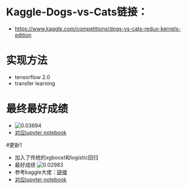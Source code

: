 # Kaggle-Dogs-vs-Cats链接：
- https://www.kaggle.com/competitions/dogs-vs-cats-redux-kernels-edition
# 实现方法 
- tensorflow 2.0 
- transfer learning
# 最终最好成绩
- ![0.03694](https://github.com/su-xiaoman/Tensorflow-For-Kaggle-Dogs-vs-Cats/blob/main/best_result.png)
- [对应jupyter notebook](https://github.com/su-xiaoman/Tensorflow-For-Kaggle-Dogs-vs-Cats/blob/main/kaggle-dogs-vs-cats_current_best.ipynb)


#更新1
- 加入了传统的xgboost和logistic回归
- 最好成绩 ![0.02983](https://github.com/su-xiaoman/Tensorflow-For-Kaggle-Dogs-vs-Cats/blob/main/加上机器学习.png)
- 参考kaggle大佬：[链接](https://www.kaggle.com/datasets?search=cats-and-dogs-embedded-data)
- [对应jupyter notebook](https://github.com/su-xiaoman/Tensorflow-For-Kaggle-Dogs-vs-Cats/blob/main/kaggle-cats-vs-dogs-with_comment_version.ipynb) 
